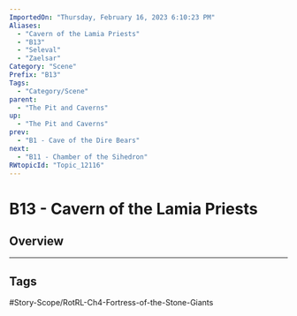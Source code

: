 ```yaml
---
ImportedOn: "Thursday, February 16, 2023 6:10:23 PM"
Aliases:
  - "Cavern of the Lamia Priests"
  - "B13"
  - "Seleval"
  - "Zaelsar"
Category: "Scene"
Prefix: "B13"
Tags:
  - "Category/Scene"
parent:
  - "The Pit and Caverns"
up:
  - "The Pit and Caverns"
prev:
  - "B1 - Cave of the Dire Bears"
next:
  - "B11 - Chamber of the Sihedron"
RWtopicId: "Topic_12116"
---
```

# B13 - Cavern of the Lamia Priests
## Overview

---
## Tags
#Story-Scope/RotRL-Ch4-Fortress-of-the-Stone-Giants

